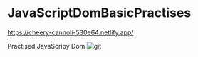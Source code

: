 # JavaScriptDomBasicPractises
https://cheery-cannoli-530e64.netlify.app/

Practised JavaScripy Dom
![git](https://user-images.githubusercontent.com/78131940/216770925-74e25fca-49e8-4b4c-a025-c39314e4fd85.PNG)
